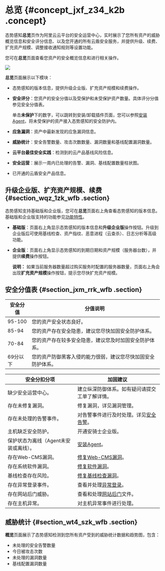 # 总览 {#concept_jxf_z34_k2b .concept}

态势感知**总览**页作为阿里云云平台的安全运营中心，实时展示了您所有资产的威胁概览信息和安全评分信息、以及您开通的所有云盾安全服务，并提供升级、续费、扩充资产规模、调整接收通知规则等设置功能。

您可在**总览**页面查看您资产的安全概览信息和进行相关操作。

![](http://static-aliyun-doc.oss-cn-hangzhou.aliyuncs.com/assets/img/22732/154751781632714_zh-CN.png)

**总览**页面展示以下模块：

-   态势感知的版本信息，提供升级企业版、扩充资产规模和续费操作。
-   **安全评分**：您资产的安全分值以及受保护和未受保护资产数量。具体评分分值参见安全分值表。

    单击**未保护**下的数字，可以跳转到安装/卸载插件页面，您可以参照[安装Agent](intl.zh-CN/用户指南/接入态势感知/安装Agent.md#)，将未受保护的资产接入态势感知的安全防护内。

-   **应急漏洞**：资产中最新发现的应急漏洞信息。
-   **威胁统计**：安全告警数量、攻击次数数量、漏洞数量和基线配置漏洞数量。
-   **云平台最佳安全实践**：检测到的云产品基线风险信息。
-   **安全运营**：展示一周内已处理的告警、漏洞、基线配置数量柱状图。
-   已开通的云盾安全产品信息。

## 升级企业版、扩充资产规模、续费 {#section_wqz_1zk_wfb .section}

态势感知支持基础版和企业版，您可在**总览**页面右上角查看态势感知的版本信息。基础版和企业版支持的功能参见[功能特性](https://help.aliyun.com/knowledge_detail/42306.html)。

-   **基础版**：页面右上角显示态势感知的版本信息和**升级企业版**操作按钮。升级到企业版后可使用基线检查、资产指纹、恶意进程（云查杀）、日志分析等高级功能。
-   **企业版**：页面右上角显示态势感知的到期日期和资产规模（服务器台数），并提供**续费**操作按钮。

    **说明：** 如果当前服务器数量超过购买服务时配置的服务器数量，页面右上角会出现**扩充资产规模**操作按钮，提示您尽快扩充资产规模。


## 安全分值表 {#section_jxm_rrk_wfb .section}

|安全分值|分值说明|
|----|----|
|95-100|您的资产安全状态良好。|
|85-94|您的资产存在安全隐患，建议您尽快加固安全防护体系。|
|70-84|您的资产存在较多安全隐患，建议您及时加固安全防护体系。|
|69分以下|您的资产防御黑客入侵的能力很弱，建议您尽快加固安全防护体系。|

|安全分扣分项|加固建议|
|------|----|
|缺少安全运营中心。|建立纵深防御体系。如有疑问请提交工单了解详情。|
|存在未修复漏洞。|修复漏洞，详见漏洞管理。|
|存在未处理的告警事件。|对告警事件进行及时处理。详见[安全告警](https://help.aliyun.com/document_detail/68388.html)。|
|主机缺乏安全防护。|开通安骑士企业版。|
|保护状态为离线（Agent未安装或离线）。|[安装Agent](https://help.aliyun.com/document_detail/68597.html)。|
|存在Web-CMS漏洞。|[修复Web-CMS漏洞](https://help.aliyun.com/document_detail/34366.html)。|
|存在系统软件漏洞。|[修复软件漏洞](https://help.aliyun.com/document_detail/54567.html)。|
|基线检查存在风险。|[修复基线检查漏洞](https://help.aliyun.com/document_detail/59003.html)。|
|存在异常登录事件。|查看并处理[异常登录](https://help.aliyun.com/document_detail/52786.html)。|
|存在网站后门威胁。|查看和处理[网站后门](https://help.aliyun.com/document_detail/52788.html)文件。|
|存在主机异常。|对主机异常事件进行处理。|

## 威胁统计 {#section_wt4_szk_wfb .section}

**概览**页面展示了态势感知检测到您所有资产受到的威胁统计数据和趋势图，包含：

-   未处理的安全告警数量
-   今日被攻击次数
-   未处理的漏洞数量
-   基线配置漏洞数量

